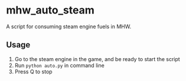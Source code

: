 # mhw_auto_steam
A script for consuming steam engine fuels in MHW.

## Usage
1. Go to the steam engine in the game, and be ready to start the script
2. Run `python auto.py` in command line
3. Press Q to stop
